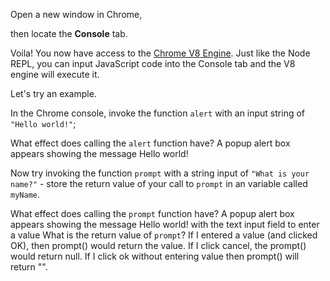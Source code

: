 Open a new window in Chrome,

then locate the **Console** tab.

Voila! You now have access to the [Chrome V8 Engine](https://www.cloudflare.com/en-gb/learning/serverless/glossary/what-is-chrome-v8/).
Just like the Node REPL, you can input JavaScript code into the Console tab and the V8 engine will execute it.

Let's try an example.

In the Chrome console,
invoke the function `alert` with an input string of `"Hello world!"`;

What effect does calling the `alert` function have?
    A popup alert box appears showing the message Hello world!

Now try invoking the function `prompt` with a string input of `"What is your name?"` - store the return value of your call to `prompt` in an variable called `myName`.

What effect does calling the `prompt` function have?
    A popup alert box appears showing the message Hello world! with the text input field to enter a value
What is the return value of `prompt`?
    If I entered a value (and clicked OK), then prompt() would return the value.
    If I click cancel, the prompt() would return null.
    If I click ok without entering value then prompt() will return "".



